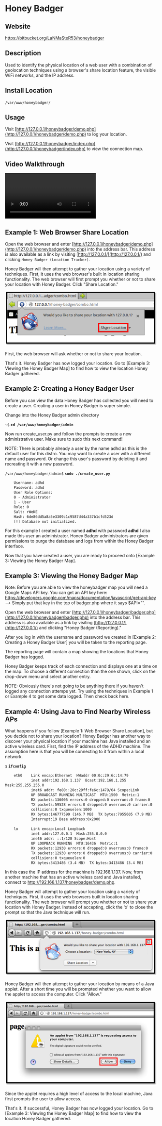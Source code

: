 
Honey Badger
============

Website
-------

<https://bitbucket.org/LaNMaSteR53/honeybadger>

Description
-----------

Used to identify the physical location of a web user with a combination
of geolocation techniques using a browser's share location feature, the
visible WiFi networks, and the IP address.

Install Location
----------------

`/var/www/honeybadger/`

Usage
-----

Visit [http://127.0.0.1/honeybadger/demo.php](http://127.0.0.1/honeybadger/demo.php) to log your location.

Visit [http://127.0.0.1/honeybadger/index.php](http://127.0.0.1/honeybadger/index.php) to view the connection map.

Video Walkthrough
-----------------

<video controls>
  <source src="Videos/1_550_HoneyBadger.mp4">
  <source src="https://onedrive.live.com/download.aspx?cid=8D6C4317A39E3D29&resid=8D6C4317A39E3D29%2155673&canary=">
 <p>Your browser does not support html5 video.</p>
</video>

Example 1: Web Browser Share Location
-------------------------------------

Open the web browser and enter [http://127.0.0.1/honeybadger/demo.php](http://127.0.0.1/honeybadger/demo.php)
into the address bar. This address is also available as a link by visiting [http://127.0.0.1/](http://127.0.0.1/) 
and clicking `Honey Badger (Location Tracker)`.

Honey Badger will then attempt to gather your location using a variety of
techniques. First, it uses the web browser's built in location sharing
functionality. The web browser will first prompt you whether or not to
share your location with Honey Badger.
Click "Share Location."

![](HoneyBadger_files/image002.png)

First, the web browser will ask whether or not to share your location.

That's it. Honey Badger has now logged your location. Go to
[Example 3: Viewing the Honey Badger Map] to find how to view the
location Honey Badger gathered.

Example 2: Creating a Honey Badger User
---------------------------------------

Before you can view the data Honey Badger has collected you will need to create a user. 
Creating a user in Honey Badger is super simple.

Change into the Honey Badger admin directory

`~$` **`cd /var/www/honeybadger/admin`**

Now run create_user.py and follow the prompts to create a new administrative user.
Make sure to sudo this next command!

NOTE: There is probably already a user by the name adhd as this is the default user for this distro.  You may want to create a user with a different name and password.  Or change this user's password by deleting it and recreating it with a new password.

`/var/www/honeybadger/admin$` **`sudo ./create_user.py`**

        Username: adhd 
        Password: adhd
        User Role Options:
        0 - Administrator
        1 - User
        Role: 0
        Salt: rWeKE
        Hash: 6de86dd5a8a5e3309c1c9587d44a337b1cfd523d
        [!] Database not initialized.

For this example I created a user named **adhd** with password **adhd**
I also made this user an administrator.  Honey Badger administrators are given permissions to 
purge the database and logs from within the Honey Badger interface.

Now that you have created a user, you are ready to proceed onto 
[Example 3: Viewing the Honey Badger Map].

        
Example 3: Viewing the Honey Badger Map
---------------------------------------

Note: Before you are able to view the honeybadger map you will need a Google Maps API key.  You can get an API key here: https://developers.google.com/maps/documentation/javascript/get-api-key  --> Simply put that key in the top of badger.php where it says $API="".

Open the web browser and enter
[http://127.0.0.1/honeybadger/badger.php](http://127.0.0.1/honeybadger/badger.php)
into the address bar. This address is also available as a link by
visiting [http://127.0.0.1/](http://127.0.0.1/) and clicking "Honey Badger (Reporting)."

After you log in with the username and password we created in 
[Example 2: Creating a Honey Badger User] you will be taken to the reporting page.

The reporting page will contain a map showing the locations that Honey Badger has logged.

Honey Badger keeps track of each connection and displays one at a time on the map. To choose a 
different connection than the one shown, click on the drop-down menu and select another entry.

NOTE: Obviously there's not going to be anything there if you haven't logged any connection attemps yet.  Try using the techniques in Example 1 or Example 4 to get some data logged. Then check back here.

Example 4: Using Java to Find Nearby Wireless APs
-------------------------------------------------

What happens if you follow [Example 1: Web Browser Share Location], but you decide not 
to share your location?  Honey Badger has another way to discover your physical
location if your machine has Java installed and an active wireless card.
First, find the IP address of the ADHD machine. The assumption here is
that you will be connecting to it from within a local network.

`$` **`ifconfig`**

        eth0    Link encap:Ethernet  HWaddr 00:0c:29:6c:14:79
                inet addr:192.168.1.137  Bcast:192.168.1.255  Mask:255.255.255.0
                inet6 addr: fe80::20c:29ff:fe6c:1479/64 Scope:Link
                UP BROADCAST RUNNING MULTICAST  MTU:1500  Metric:1
                RX packets:136005 errors:0 dropped:0 overruns:0 frame:0
                TX packets:59528 errors:0 dropped:0 overruns:0 carrier:0
                collisions:0 txqueuelen:1000
                RX bytes:146777599 (146.7 MB)  TX bytes:7955605 (7.9 MB)
                Interrupt:19 Base address:0x2000
                
        lo      Link encap:Local Loopback
                inet addr:127.0.0.1  Mask:255.0.0.0
                inet6 addr: ::1/128 Scope:Host
                UP LOOPBACK RUNNING  MTU:16436  Metric:1
                RX packets:12930 errors:0 dropped:0 overruns:0 frame:0
                TX packets:12930 errors:0 dropped:0 overruns:0 carrier:0
                collisions:0 txqueuelen:0
                RX bytes:3413486 (3.4 MB)  TX bytes:3413486 (3.4 MB)

In this case the IP address for the machine is 192.168.1.137. Now, from
another machine that has an active wireless card and Java installed,
connect to <http://192.168.1.137/honeybadger/demo.php>.

Honey Badger will attempt to gather your
location using a variety of techniques. First, it uses the web browsers
built in location sharing functionality. The web browser will
prompt you whether or not to share your location with Honey Badger.
Instead of accepting, click the 'x' to close the prompt so that the Java 
technique will run.

![](HoneyBadger_files/image004.png)

Honey Badger will then attempt to gather your location by means of a
Java applet. After a short time you will be prompted whether you want to
allow the applet to access the computer. Click "Allow."

![](HoneyBadger_files/image005.png)

Since the applet requires a high level of access to the local machine,
Java first prompts the user to allow access.

That's it. If successful, Honey Badger has now logged your location. Go
to [Example 3: Viewing the Honey Badger Map] to find how to view the
location Honey Badger gathered.


